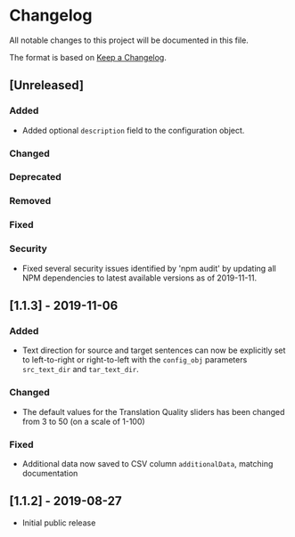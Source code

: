 # Changelog

All notable changes to this project will be documented in this file.

The format is based on [Keep a Changelog](https://keepachangelog.com/en/1.0.0/).

## [Unreleased]
### Added
- Added optional `description` field to the configuration object.

### Changed
### Deprecated
### Removed
### Fixed
### Security
- Fixed several security issues identified by 'npm audit' by updating
  all NPM dependencies to latest available versions as of 2019-11-11. 

## [1.1.3] - 2019-11-06
### Added
- Text direction for source and target sentences can now be explicitly
  set to left-to-right or right-to-left with the `config_obj`
  parameters `src_text_dir` and `tar_text_dir`.

### Changed
- The default values for the Translation Quality sliders has been
  changed from 3 to 50 (on a scale of 1-100)

### Fixed
- Additional data now saved to CSV column `additionalData`, matching
  documentation

## [1.1.2] - 2019-08-27
- Initial public release
